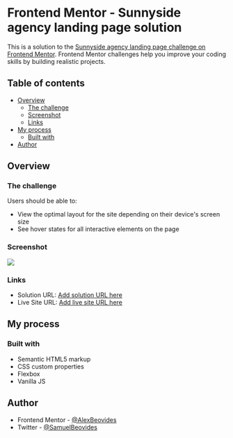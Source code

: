 # Frontend Mentor - Sunnyside agency landing page solution

This is a solution to the [Sunnyside agency landing page challenge on Frontend Mentor](https://www.frontendmentor.io/challenges/sunnyside-agency-landing-page-7yVs3B6ef). Frontend Mentor challenges help you improve your coding skills by building realistic projects.

## Table of contents

- [Overview](#overview)
  - [The challenge](#the-challenge)
  - [Screenshot](#screenshot)
  - [Links](#links)
- [My process](#my-process)
  - [Built with](#built-with)
- [Author](#author)

## Overview

### The challenge

Users should be able to:

- View the optimal layout for the site depending on their device's screen size
- See hover states for all interactive elements on the page

### Screenshot

![](./screenshot.png)

### Links

- Solution URL: [Add solution URL here](https://your-solution-url.com)
- Live Site URL: [Add live site URL here](https://alexbeovides.github.io/frontend-mentor/sunnyside-landing-page/)

## My process

### Built with

- Semantic HTML5 markup
- CSS custom properties
- Flexbox
- Vanilla JS

## Author

- Frontend Mentor - [@AlexBeovides](https://www.frontendmentor.io/profile/AlexBeovides)
- Twitter - [@SamuelBeovides](https://www.twitter.com/SamuelBeovides)

